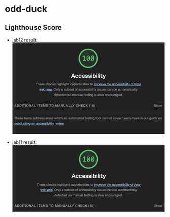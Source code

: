 # odd-duck

## Lighthouse Score
- lab12 result: ![lab12](image.lab12.png)


- lab11 result: ![lab11](image.lab11.png)